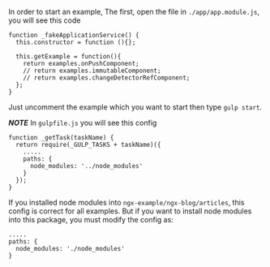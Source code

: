 In order to start an example, The first, open the file in `./app/app.module.js`, you will see this code
```
function _fakeApplicationService() {
  this.constructor = function (){};

  this.getExample = function(){
    return examples.onPushComponent;
    // return examples.immutableComponent;
    // return examples.changeDetectorRefComponent;
  };
}
```

Just uncomment the example which you want to start then type `gulp start`.

***NOTE***
In `gulpfile.js` you will see this config
```
function _getTask(taskName) {
  return require(_GULP_TASKS + taskName)({
    .....
    paths: {
      node_modules: '../node_modules'
    }
  });
}
```

If you installed node modules into `ngx-example/ngx-blog/articles`, this config is correct for all examples.
But if you want to install node modules into this package, you must modify the config as:
```
.....
paths: {
  node_modules: './node_modules'
}
```
